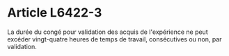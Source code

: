 # Article L6422-3

La durée du congé pour validation des acquis de l'expérience ne peut excéder vingt-quatre heures de temps de travail, consécutives ou non, par validation.